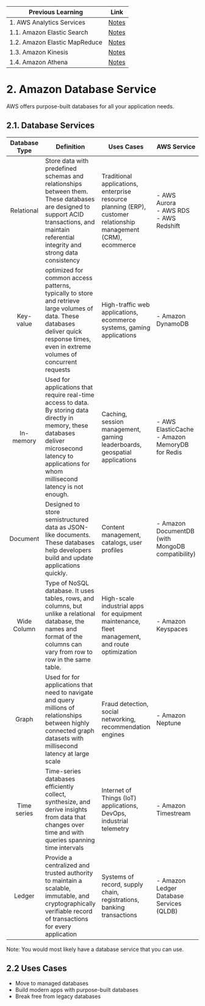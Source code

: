 | Previous Learning | Link |
| ----------------- | ---  |
| 1. AWS Analytics Services | [Notes](https://github.com/ghimiresunil/100-days-of-AWS-Educate-Learning/blob/main/Day_02.md) |
| 1.1. Amazon Elastic Search | [Notes](https://github.com/ghimiresunil/100-days-of-AWS-Educate-Learning/blob/main/Day_02.md) |
| 1.2. Amazon Elastic MapReduce | [Notes](https://github.com/ghimiresunil/100-days-of-AWS-Educate-Learning/blob/main/Day_03.md) |
| 1.3. Amazon Kinesis | [Notes](https://github.com/ghimiresunil/100-days-of-AWS-Educate-Learning/blob/main/Day_04.md) |
| 1.4. Amazon Athena | [Notes](https://github.com/ghimiresunil/100-days-of-AWS-Educate-Learning/blob/main/Day_05.md) |

# 2. Amazon Database Service

AWS offers purpose-built databases for all your application needs. 

## 2.1. Database Services

|  Database Type| Definition | Uses Cases | AWS Service |
| :--------------: | ---------- | ----------- | ----------- |
| Relational | Store data with predefined schemas and relationships between them. These databases are designed to support ACID transactions, and maintain referential integrity and strong data consistency | Traditional applications, enterprise resource planning (ERP), customer relationship management (CRM), ecommerce | - AWS Aurora <br> - AWS RDS <br> - AWS Redshift | 
| Key-value | optimized for common access patterns, typically to store and retrieve large volumes of data. These databases deliver quick response times, even in extreme volumes of concurrent requests | High-traffic web applications, ecommerce systems, gaming applications | - Amazon DynamoDB |
| In-memory | Used for applications that require real-time access to data. By storing data directly in memory, these databases deliver microsecond latency to applications for whom millisecond latency is not enough. | Caching, session management, gaming leaderboards, geospatial applications | - AWS ElasticCache <br>  - Amazon MemoryDB for Redis|
| Document | Designed to store semistructured data as JSON-like documents. These databases help developers build and update applications quickly. | Content management, catalogs, user profiles | -  Amazon DocumentDB (with MongoDB compatibility)|
| Wide Column | Type of NoSQL database. It uses tables, rows, and columns, but unlike a relational database, the names and format of the columns can vary from row to row in the same table. | High-scale industrial apps for equipment maintenance, fleet management, and route optimization | - Amazon Keyspaces|
|Graph | Used for for applications that need to navigate and query millions of relationships between highly connected graph datasets with millisecond latency at large scale | Fraud detection, social networking, recommendation engines | - Amazon Neptune | 
| Time series | Time-series databases efficiently collect, synthesize, and derive insights from data that changes over time and with queries spanning time intervals | Internet of Things (IoT) applications, DevOps, industrial telemetry | -  Amazon Timestream |
| Ledger | Provide a centralized and trusted authority to maintain a scalable, immutable, and cryptographically verifiable record of transactions for every application | Systems of record, supply chain, registrations, banking transactions | - Amazon Ledger Database Services (QLDB) | 

Note: You would most likely have a database service that you can use. 

## 2.2 Uses Cases 
* Move to managed databases
* Build modern apps with purpose-built databases
* Break free from legacy databases


